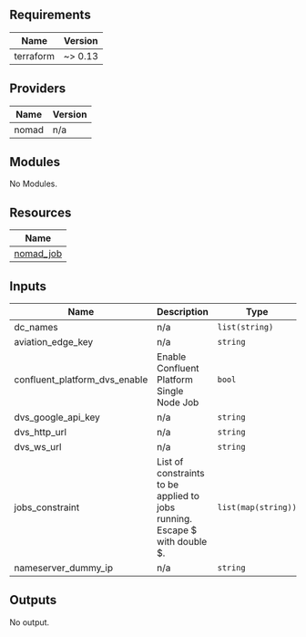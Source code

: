 <!-- BEGINNING OF PRE-COMMIT-TERRAFORM DOCS HOOK -->
## Requirements

| Name | Version |
|------|---------|
| terraform | ~> 0.13 |

## Providers

| Name | Version |
|------|---------|
| nomad | n/a |

## Modules

No Modules.

## Resources

| Name |
|------|
| [nomad_job](https://registry.terraform.io/providers/hashicorp/nomad/latest/docs/resources/job) |

## Inputs

| Name | Description | Type | Default | Required |
|------|-------------|------|---------|:--------:|
| dc\_names | n/a | `list(string)` | n/a | yes |
| aviation\_edge\_key | n/a | `string` | `""` | no |
| confluent\_platform\_dvs\_enable | Enable Confluent Platform Single Node Job | `bool` | `false` | no |
| dvs\_google\_api\_key | n/a | `string` | `""` | no |
| dvs\_http\_url | n/a | `string` | `"https://dvs.$domain"` | no |
| dvs\_ws\_url | n/a | `string` | `"https://dvs.$domain"` | no |
| jobs\_constraint | List of constraints to be applied to jobs running. Escape $ with double $. | `list(map(string))` | <pre>[<br>  {<br>    "attribute": "${meta.nodeType}",<br>    "operator": "=",<br>    "value": "worker"<br>  }<br>]</pre> | no |
| nameserver\_dummy\_ip | n/a | `string` | `"192.168.0.1"` | no |

## Outputs

No output.
<!-- END OF PRE-COMMIT-TERRAFORM DOCS HOOK -->

